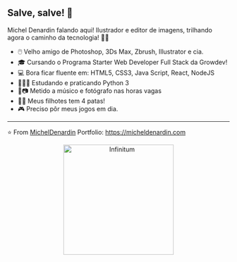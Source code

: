 ## Salve, salve! 👋

Michel Denardin falando aqui! Ilustrador e editor de imagens, trilhando agora o caminho da tecnologia! 🤟🏻

- 🖱️ Velho amigo de Photoshop, 3Ds Max, Zbrush, Illustrator e cia.
- 🎓 Cursando o Programa Starter Web Developer Full Stack da Growdev!
- 💻 Bora ficar fluente em: HTML5, CSS3, Java Script, React, NodeJS
- 👨🏻‍💻 Estudando e praticando Python 3 
- 🎸📷 Metido a músico e fotógrafo nas horas vagas
- 🐶🐱 Meus filhotes tem 4 patas!
- 🎮 Preciso pôr meus jogos em dia.

---
⭐️ From [MichelDenardin](https://github.com/micheldenardin)
Portfolio: https://micheldenardin.com 
<p align="center">
  <img width="250" src="https://media1.giphy.com/media/l1J9BNjq8Flf4XM40/giphy.gif" alt="Infinitum">
</p>
